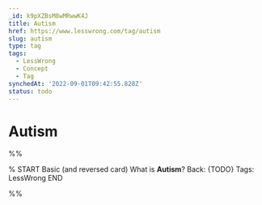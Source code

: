 ```yaml
---
_id: k9pXZBsM8wMRwwK4J
title: Autism
href: https://www.lesswrong.com/tag/autism
slug: autism
type: tag
tags:
  - LessWrong
  - Concept
  - Tag
synchedAt: '2022-09-01T09:42:55.828Z'
status: todo
---
```


# Autism


%%

% START
Basic (and reversed card)
What is **Autism**?
Back: {TODO}
Tags: LessWrong
END

%%
	
